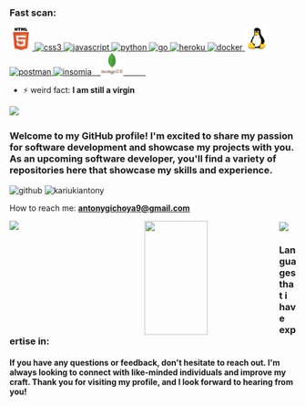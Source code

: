 <h3>Fast scan:</h3>
<p> <a href="https://www.w3.org/html/" target="_blank" rel="noreferrer"> <img src="https://raw.githubusercontent.com/devicons/devicon/master/icons/html5/html5-original-wordmark.svg" alt="html5" width="40" height="40"/> </a><a href="https://www.w3schools.com/css/" target="_blank" rel="noreferrer"> <img src="https://img.shields.io/badge/css3-%231572B6.svg?style=for-the-badge&logo=css3&logoColor=white" alt="css3"/> </a><a href="https://developer.mozilla.org/en-US/docs/Web/JavaScript" target="_blank" rel="noreferrer"> <img src="https://img.shields.io/badge/javascript-%23323330.svg?style=for-the-badge&logo=javascript&logoColor=%23F7DF1E" alt="javascript" /> </a><a href="https://www.python.org" target="_blank" rel="noreferrer"> <img src="https://img.shields.io/badge/python-3670A0?style=for-the-badge&logo=python&logoColor=ffdd54" alt="python" /> </a><a href="https://golang.org" target="_blank" rel="noreferrer"> <img src="https://img.shields.io/badge/go-%2300ADD8.svg?style=for-the-badge&logo=go&logoColor=white" alt="go" /> </a><a href="https://heroku.com" target="_blank" rel="noreferrer"> <img src="https://img.shields.io/badge/heroku-%23430098.svg?style=for-the-badge&logo=heroku&logoColor=white" alt="heroku"/> </a><a href="https://www.docker.com/" target="_blank" rel="noreferrer"> <img src="https://img.shields.io/badge/Render-%46E3B7.svg?style=for-the-badge&logo=render&logoColor=white" alt="docker"/> </a><a href="https://www.linux.org/" target="_blank" rel="noreferrer"> <img src="https://raw.githubusercontent.com/devicons/devicon/master/icons/linux/linux-original.svg" alt="linux" width="40" height="40"/> </a><a href="https://postman.com" target="_blank" rel="noreferrer"> <img src="https://www.vectorlogo.zone/logos/getpostman/getpostman-icon.svg" alt="postman" width="40" height="40"/> </a><a href="https://insomnia.rest/" target="_blank" rel="noreferrer"> <img src="https://img.shields.io/badge/Insomnia-black?style=for-the-badge&logo=insomnia&logoColor=5849BE" alt="insomia" /> </a><a href="https://gunicorn.org/" target="_blank" rel="noreferrer"> <img src="https://img.shields.io/badge/gunicorn-%298729.svg?style=for-the-badge&logo=gunicorn&logoColor=white" alt="" /> </a> <a href="https://www.nginx.com/" target="_blank" rel="noreferrer"> <img src="https://img.shields.io/badge/nginx-%23009639.svg?style=for-the-badge&logo=nginx&logoColor=white" alt=""/> </a><a href="https://git-scm.com/" target="_blank" rel="noreferrer"> <img src="https://img.shields.io/badge/git-%23F05033.svg?style=for-the-badge&logo=git&logoColor=white" alt=""/> </a>
</a> <a href="https://www.mongodb.com/" target="_blank" rel="noreferrer"> <img src="https://raw.githubusercontent.com/devicons/devicon/master/icons/mongodb/mongodb-original-wordmark.svg" alt="mongodb" width="40" height="40"/> </a><a href="https://www.selenium.dev/" target="_blank" rel="noreferrer"> <img src="https://img.shields.io/badge/-selenium-%43B02A?style=for-the-badge&logo=selenium&logoColor=white" alt=""/> </a>
<a href="Swagger" target="_blank" rel="noreferrer"> <img src="https://img.shields.io/badge/-Swagger-%23Clojure?style=for-the-badge&logo=swagger&logoColor=white" alt=""/> </a><a href="https://www.docker.com/" target="_blank" rel="noreferrer"> <img src="https://img.shields.io/badge/docker-%230db7ed.svg?style=for-the-badge&logo=docker&logoColor=white" alt=""/> </a><a href="" target="_blank" rel="noreferrer"> <img src="https://img.shields.io/badge/Ubuntu-E95420?style=for-the-badge&logo=ubuntu&logoColor=white" alt=""/> </a><a href="" target="_blank" rel="noreferrer"> <img src="https://img.shields.io/badge/VIM-%2311AB00.svg?style=for-the-badge&logo=vim&logoColor=white" alt=""/> </a>
<a href="" target="_blank" rel="noreferrer"> <img src="https://img.shields.io/badge/azure-%230072C6.svg?style=for-the-badge&logo=microsoftazure&logoColor=white" alt=""/> </a><a href="" target="_blank" rel="noreferrer"> <img src="https://img.shields.io/badge/vercel-%23000000.svg?style=for-the-badge&logo=vercel&logoColor=white" alt=""/> </a><a href="" target="_blank" rel="noreferrer"> <img src="https://img.shields.io/badge/rails-%23CC0000.svg?style=for-the-badge&logo=ruby-on-rails&logoColor=white" alt=""/> </a></a><a href="" target="_blank" rel="noreferrer"> <img src="https://img.shields.io/badge/FastAPI-005571?style=for-the-badge&logo=fastapi" alt=""/> </a><a href="" target="_blank" rel="noreferrer"> <img src="https://img.shields.io/badge/flask-%23000.svg?style=for-the-badge&logo=flask&logoColor=white" alt=""/> </a></p>
<p>
  
  - ⚡ weird fact: **I am still a virgin**
  
  <img src="https://readme-typing-svg.demolab.com?font=Playfair+Display+&weight=700&duration=4977&pause=1000&color=E6F710&background=000000&center=true&vCenter=true&width=435&lines=Hello+there%2C+I'm+Antony%2C;A+passionate+backend+developer;And+an+aspiring+software+developer;I am+always+eager+to+learn+new++stuff+;And+contribute+to+making+the+world+;A+better+place+with+the+help+of+tech"></p>


### Welcome to my GitHub profile! I'm excited to share my passion for software development and showcase my projects with you. As an upcoming software developer, you'll find a variety of repositories here that showcase my skills and experience.<br>
![github](https://img.shields.io/github/followers/KariukiAntony?style=plastic) <img src="https://komarev.com/ghpvc/?username=kariukiantony&label=Profile%20views&color=0e75b6&style=flat" alt="kariukiantony" /> 

How to reach me: **antonygichoya9@gmail.com**

<a href="https://github.com/KariukiAntony/github-readme-stats">
  <img align="left" width="47%" src="https://github-readme-stats.vercel.app/api?username=KariukiAntony&show_icons=true&theme=chartreuse-dark" />
</a>
<a href="https://github.com/KariukiAntony/convoychat">
  <img align="left" width="47%" height="200" src="https://github-readme-stats.vercel.app/api/top-langs?username=KariukiAntony&layout=compact&langs_count=8&card_width=320&theme=chartreuse-dark" />
</a>

<img width="400px" align="center" src="https://github-readme-streak-stats.herokuapp.com/?user=KariukiAntony&theme=chartreuse-dark"  />
<h3>Languages that i have expertise in: </h3>
<!-- https://github.com/Ileriayo/markdown-badges#markdown-badges -->


#### If you have any questions or feedback, don't hesitate to reach out. I'm always looking to connect with like-minded individuals and improve my craft. Thank you for visiting my profile, and I look forward to hearing from you!
</left>

